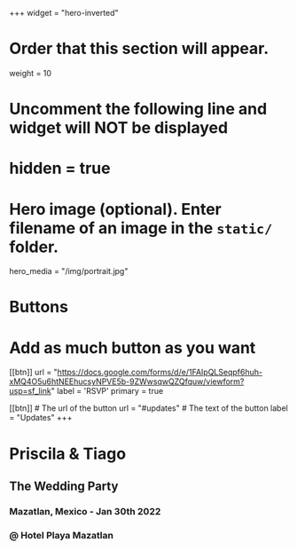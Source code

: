 +++
widget = "hero-inverted"
# Order that this section will appear.
weight = 10

# Uncomment the following line and widget will NOT be displayed
# hidden = true

# Hero image (optional). Enter filename of an image in the `static/` folder.
hero_media = "/img/portrait.jpg"

# Buttons
# Add as much button as you want
[[btn]]
  url = "https://docs.google.com/forms/d/e/1FAIpQLSeqpf6huh-xMQ4O5u6htNEEhucsyNPVE5b-9ZWwsqwQZQfquw/viewform?usp=sf_link"
  label = 'RSVP'
  primary = true

[[btn]]
	# The url of the button
  url = "#updates"
	# The text of the button
  label = "Updates"
+++

# Priscila & Tiago
## The Wedding Party
### Mazatlan, Mexico - Jan 30th 2022
### @ Hotel Playa Mazatlan

